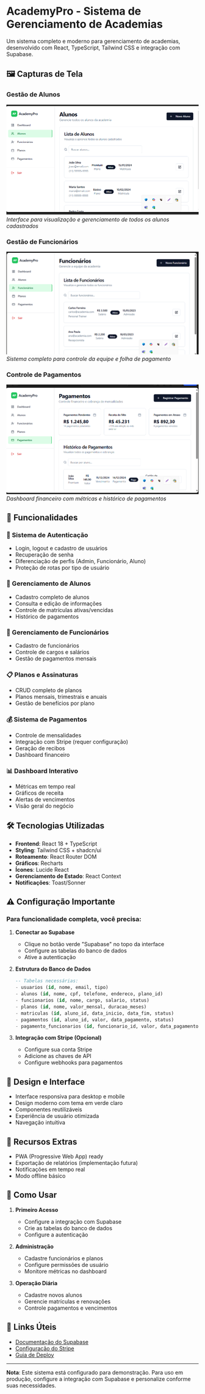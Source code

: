 
# AcademyPro - Sistema de Gerenciamento de Academias

Um sistema completo e moderno para gerenciamento de academias, desenvolvido com React, TypeScript, Tailwind CSS e integração com Supabase.

## 🖼️ Capturas de Tela

### Gestão de Alunos
![Tela de Alunos](public/lovable-uploads/c84f9e28-ca3d-487e-95e5-d713a027e840.png)
*Interface para visualização e gerenciamento de todos os alunos cadastrados*

### Gestão de Funcionários
![Tela de Funcionários](public/lovable-uploads/95f489dd-57a0-4c57-a2e0-0142d1635f9e.png)
*Sistema completo para controle da equipe e folha de pagamento*

### Controle de Pagamentos
![Tela de Pagamentos](public/lovable-uploads/f0ab7335-c9c0-4987-9542-515b8856ffd3.png)
*Dashboard financeiro com métricas e histórico de pagamentos*

## 🚀 Funcionalidades

### 🔐 Sistema de Autenticação
- Login, logout e cadastro de usuários
- Recuperação de senha
- Diferenciação de perfis (Admin, Funcionário, Aluno)
- Proteção de rotas por tipo de usuário

### 👥 Gerenciamento de Alunos
- Cadastro completo de alunos
- Consulta e edição de informações
- Controle de matrículas ativas/vencidas
- Histórico de pagamentos

### 💼 Gerenciamento de Funcionários
- Cadastro de funcionários
- Controle de cargos e salários
- Gestão de pagamentos mensais

### 📋 Planos e Assinaturas
- CRUD completo de planos
- Planos mensais, trimestrais e anuais
- Gestão de benefícios por plano

### 💰 Sistema de Pagamentos
- Controle de mensalidades
- Integração com Stripe (requer configuração)
- Geração de recibos
- Dashboard financeiro

### 📊 Dashboard Interativo
- Métricas em tempo real
- Gráficos de receita
- Alertas de vencimentos
- Visão geral do negócio

## 🛠️ Tecnologias Utilizadas

- **Frontend**: React 18 + TypeScript
- **Styling**: Tailwind CSS + shadcn/ui
- **Roteamento**: React Router DOM
- **Gráficos**: Recharts
- **Ícones**: Lucide React
- **Gerenciamento de Estado**: React Context
- **Notificações**: Toast/Sonner

## ⚠️ Configuração Importante

### Para funcionalidade completa, você precisa:

1. **Conectar ao Supabase**
   - Clique no botão verde "Supabase" no topo da interface
   - Configure as tabelas do banco de dados
   - Ative a autenticação

2. **Estrutura do Banco de Dados**
   ```sql
   -- Tabelas necessárias:
   - usuarios (id, nome, email, tipo)
   - alunos (id, nome, cpf, telefone, endereco, plano_id)
   - funcionarios (id, nome, cargo, salario, status)
   - planos (id, nome, valor_mensal, duracao_meses)
   - matriculas (id, aluno_id, data_inicio, data_fim, status)
   - pagamentos (id, aluno_id, valor, data_pagamento, status)
   - pagamento_funcionarios (id, funcionario_id, valor, data_pagamento)
   ```

3. **Integração com Stripe (Opcional)**
   - Configure sua conta Stripe
   - Adicione as chaves de API
   - Configure webhooks para pagamentos

## 🎨 Design e Interface

- Interface responsiva para desktop e mobile
- Design moderno com tema em verde claro
- Componentes reutilizáveis
- Experiência de usuário otimizada
- Navegação intuitiva

## 📱 Recursos Extras

- PWA (Progressive Web App) ready
- Exportação de relatórios (implementação futura)
- Notificações em tempo real
- Modo offline básico

## 🚀 Como Usar

1. **Primeiro Acesso**
   - Configure a integração com Supabase
   - Crie as tabelas do banco de dados
   - Configure a autenticação

2. **Administração**
   - Cadastre funcionários e planos
   - Configure permissões de usuário
   - Monitore métricas no dashboard

3. **Operação Diária**
   - Cadastre novos alunos
   - Gerencie matrículas e renovações
   - Controle pagamentos e vencimentos

## 🔗 Links Úteis

- [Documentação do Supabase](https://docs.lovable.dev/integrations/supabase/)
- [Configuração do Stripe](https://stripe.com/docs)
- [Guia de Deploy](https://docs.lovable.dev/tips-tricks/custom-domain)

---

**Nota**: Este sistema está configurado para demonstração. Para uso em produção, configure a integração com Supabase e personalize conforme suas necessidades.
